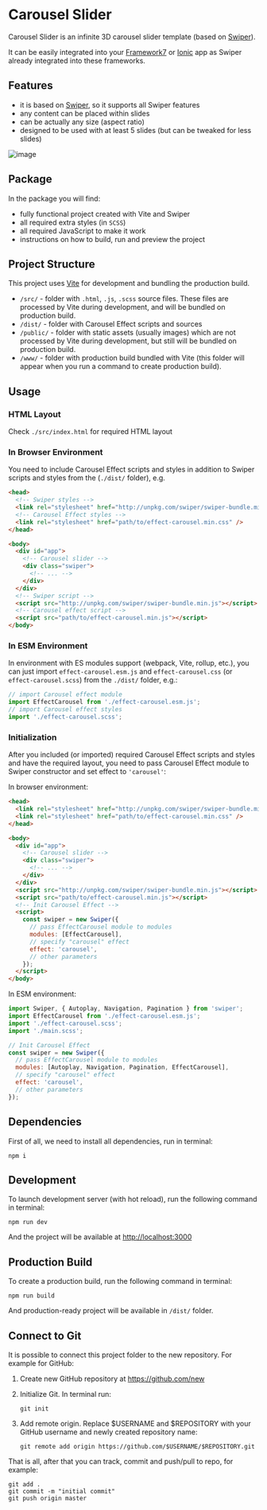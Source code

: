 # Carousel Slider

Carousel Slider is an infinite 3D carousel slider template (based on [Swiper](https://swiperjs.com)).

It can be easily integrated into your [Framework7](https://framework7.io) or [Ionic](https://ionicframework.com) app as Swiper already integrated into these frameworks.

## Features

- it is based on [Swiper](https://swiperjs.com), so it supports all Swiper features
- any content can be placed within slides
- can be actually any size (aspect ratio)
- designed to be used with at least 5 slides (but can be tweaked for less slides)

![image](https://user-images.githubusercontent.com/61298021/179510646-121f0246-6bb6-4237-9f15-89b2e6183833.png)

## Package

In the package you will find:

- fully functional project created with Vite and Swiper
- all required extra styles (in `SCSS`)
- all required JavaScript to make it work
- instructions on how to build, run and preview the project

<!-- STORE_END -->

## Project Structure

This project uses [Vite](https://vitejs.dev) for development and bundling the production build.

- `/src/` - folder with `.html`, `.js`, `.scss` source files. These files are processed by Vite during development, and will be bundled on production build.
- `/dist/` - folder with Carousel Effect scripts and sources
- `/public/` - folder with static assets (usually images) which are not processed by Vite during development, but still will be bundled on production build.
- `/www/` - folder with production build bundled with Vite (this folder will appear when you run a command to create production build).

## Usage

### HTML Layout

Check `./src/index.html` for required HTML layout

### In Browser Environment

You need to include Carousel Effect scripts and styles in addition to Swiper scripts and styles from the (`./dist/` folder), e.g.

```html
<head>
  <!-- Swiper styles -->
  <link rel="stylesheet" href="http://unpkg.com/swiper/swiper-bundle.min.css" />
  <!-- Carousel Effect styles -->
  <link rel="stylesheet" href="path/to/effect-carousel.min.css" />
</head>

<body>
  <div id="app">
    <!-- Carousel slider -->
    <div class="swiper">
      <!-- ... -->
    </div>
  </div>
  <!-- Swiper script -->
  <script src="http://unpkg.com/swiper/swiper-bundle.min.js"></script>
  <!-- Carousel effect script -->
  <script src="path/to/effect-carousel.min.js"></script>
</body>
```

### In ESM Environment

In environment with ES modules support (webpack, Vite, rollup, etc.), you can just import `effect-carousel.esm.js` and `effect-carousel.css` (or `effect-carousel.scss`) from the `./dist/` folder, e.g.:

```js
// import Carousel effect module
import EffectCarousel from './effect-carousel.esm.js';
// import Carousel effect styles
import './effect-carousel.scss';
```

### Initialization

After you included (or imported) required Carousel Effect scripts and styles and have the required layout, you need to pass Carousel Effect module to Swiper constructor and set effect to `'carousel'`:

In browser environment:

```html
<head>
  <link rel="stylesheet" href="http://unpkg.com/swiper/swiper-bundle.min.css" />
  <link rel="stylesheet" href="path/to/effect-carousel.min.css" />
</head>

<body>
  <div id="app">
    <!-- Carousel slider -->
    <div class="swiper">
      <!-- ... -->
    </div>
  </div>
  <script src="http://unpkg.com/swiper/swiper-bundle.min.js"></script>
  <script src="path/to/effect-carousel.min.js"></script>
  <!-- Init Carousel Effect -->
  <script>
    const swiper = new Swiper({
      // pass EffectCarousel module to modules
      modules: [EffectCarousel],
      // specify "carousel" effect
      effect: 'carousel',
      // other parameters
    });
  </script>
</body>
```

In ESM environment:

```js
import Swiper, { Autoplay, Navigation, Pagination } from 'swiper';
import EffectCarousel from './effect-carousel.esm.js';
import './effect-carousel.scss';
import './main.scss';

// Init Carousel Effect
const swiper = new Swiper({
  // pass EffectCarousel module to modules
  modules: [Autoplay, Navigation, Pagination, EffectCarousel],
  // specify "carousel" effect
  effect: 'carousel',
  // other parameters
});
```

## Dependencies

First of all, we need to install all dependencies, run in terminal:

```
npm i
```

## Development

To launch development server (with hot reload), run the following command in terminal:

```
npm run dev
```

And the project will be available at [http://localhost:3000](http://localhost:3000)

## Production Build

To create a production build, run the following command in terminal:

```
npm run build
```

And production-ready project will be available in `/dist/` folder.

## Connect to Git

It is possible to connect this project folder to the new repository. For example for GitHub:

1. Create new GitHub repository at https://github.com/new

2. Initialize Git. In terminal run:

   ```
   git init
   ```

3. Add remote origin. Replace $USERNAME and $REPOSITORY with your GitHub username and newly created repository name:
   ```
   git remote add origin https://github.com/$USERNAME/$REPOSITORY.git
   ```

That is all, after that you can track, commit and push/pull to repo, for example:

```
git add .
git commit -m "initial commit"
git push origin master
```
